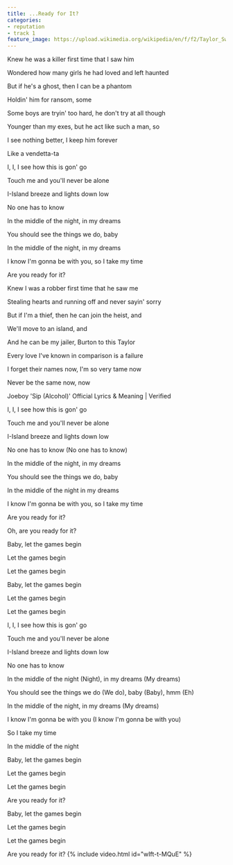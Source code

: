 ```yaml
---
title: ...Ready for It?
categories:
- reputation
- track 1
feature_image: https://upload.wikimedia.org/wikipedia/en/f/f2/Taylor_Swift_-_Reputation.png
--- 
```

Knew he was a killer first time that I saw him

Wondered how many girls he had loved and left haunted

But if he's a ghost, then I can be a phantom

Holdin' him for ransom, some

Some boys are tryin' too hard, he don't try at all though

Younger than my exes, but he act like such a man, so

I see nothing better, I keep him forever

Like a vendetta-ta

I, I, I see how this is gon' go

Touch me and you'll never be alone

I-Island breeze and lights down low

No one has to know

In the middle of the night, in my dreams

You should see the things we do, baby

In the middle of the night, in my dreams

I know I'm gonna be with you, so I take my time

Are you ready for it?

Knew I was a robber first time that he saw me

Stealing hearts and running off and never sayin' sorry

But if I'm a thief, then he can join the heist, and

We'll move to an island, and

And he can be my jailer, Burton to this Taylor

Every love I've known in comparison is a failure

I forget their names now, I'm so very tame now

Never be the same now, now

Joeboy 'Sip (Alcohol)' Official Lyrics & Meaning | Verified

I, I, I see how this is gon' go

Touch me and you'll never be alone

I-Island breeze and lights down low

No one has to know (No one has to know)

In the middle of the night, in my dreams

You should see the things we do, baby

In the middle of the night in my dreams

I know I'm gonna be with you, so I take my time

Are you ready for it?

Oh, are you ready for it?

Baby, let the games begin

Let the games begin

Let the games begin

Baby, let the games begin

Let the games begin

Let the games begin

I, I, I see how this is gon' go

Touch me and you'll never be alone

I-Island breeze and lights down low

No one has to know

In the middle of the night (Night), in my dreams (My dreams)

You should see the things we do (We do), baby (Baby), hmm (Eh)

In the middle of the night, in my dreams (My dreams)

I know I'm gonna be with you (I know I'm gonna be with you)

So I take my time

In the middle of the night

Baby, let the games begin

Let the games begin

Let the games begin

Are you ready for it?

Baby, let the games begin

Let the games begin

Let the games begin

Are you ready for it?
{% include video.html id="wIft-t-MQuE" %}